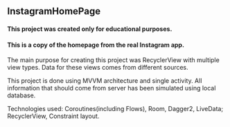## InstagramHomePage
#### This project was created only for educational purposes.
#### This is a copy of the homepage from the real Instagram app.

The main purpose for creating this project was RecyclerView with multiple view types. Data for these views comes from different sources.

This project is done using MVVM architecture and single activity. All information that should come from server has been simulated using local database.

Technologies used: Coroutines(including Flows), Room, Dagger2, LiveData; RecyclerView, Constraint layout.
